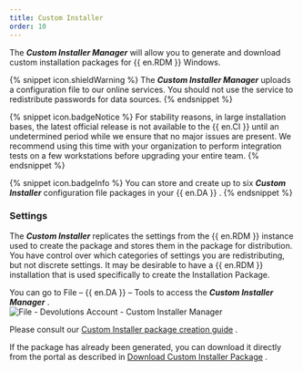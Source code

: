 ```yaml
---
title: Custom Installer
order: 10
---
```

The ***Custom Installer Manager*** will allow you to generate and download custom installation packages for {{ en.RDM }} Windows. 

{% snippet icon.shieldWarning %} 
The ***Custom Installer Manager*** uploads a configuration file to our online services. You should not use the service to redistribute passwords for data sources. 
{% endsnippet %}
 
{% snippet icon.badgeNotice %} 
For stability reasons, in large installation bases, the latest official release is not available to the {{ en.CI }} until an undetermined period while we ensure that no major issues are present. We recommend using this time with your organization to perform integration tests on a few workstations before upgrading your entire team. 
{% endsnippet %}
 
{% snippet icon.badgeInfo %} 
You can store and create up to six ***Custom Installer*** configuration file packages in your {{ en.DA }} . 
{% endsnippet %}
 
### Settings 

The ***Custom Installer*** replicates the settings from the {{ en.RDM }} instance used to create the package and stores them in the package for distribution. You have control over which categories of settings you are redistributing, but not discrete settings. It may be desirable to have a {{ en.RDM }} installation that is used specifically to create the Installation Package.  

You can go to File – {{ en.DA }} – Tools to access the ***Custom Installer Manager*** .  
![File - Devolutions Account - Custom Installer Manager](/img/en/cloud/clip0009.png)  

Please consult our [Custom Installer package creation guide](https://helprdm.devolutions.net/installation_custominstallerservice.html) .  

If the package has already been generated, you can download it directly from the portal as described in [Download Custom Installer Package](/cloud/rdm-online-services/custom-installer/download-custom-installer/) . 

